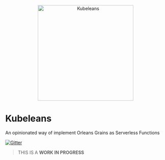 <p align="center">
  <img src="https://github.com/Kubeleans/Kubeleans-Documents/blob/master/images/kubeleans-512.png" alt="Kubeleans" width="300px"> 
  <h1>Kubeleans</h1>
</p>

An opinionated way of implement Orleans Grains as Serverless Functions

[![Gitter](https://badges.gitter.im/Join%20Chat.svg)](https://gitter.im/dotnet/orleans?utm_source=badge&utm_medium=badge&utm_campaign=pr-badge)

> THIS IS A **WORK IN PROGRESS**
